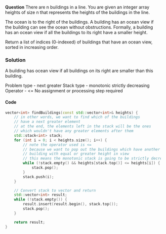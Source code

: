 **Question** There are n buildings in a line. You are given an integer array heights of size n that represents the heights of the buildings in the line.

The ocean is to the right of the buildings. A building has an ocean view if the building can see the ocean without obstructions. Formally, a building has an ocean view if all the buildings to its right have a smaller height.

Return a list of indices (0-indexed) of buildings that have an ocean view, sorted in increasing order.

### Solution

A building has ocean view if all buildings on its right are smaller than this building.

Problem type - next greater
Stack type - monotonic strictly decreasing
Operator - <=
No assignment or processing step required

#### Code

```cpp
vector<int> findBuildings(const std::vector<int>& heights) {
    // in other words, we want to find which of the buildings
    // have a next greater element
    // at the end, the elements left in the stack will be the ones
    // which wouldn't have any greater elements after them
    std::stack<int> stack;
    for (int i = 0; i < heights.size(); i++) {
        // note the operator used is <=
        // because we want to pop out the buildings which have another
        // building with equal or greater height in view
        // this means the monotonic stack is going to be strictly decreasing
        while (!stack.empty() && heights[stack.top()] <= heights[i]) {
            stack.pop();
        }
        stack.push(i);
    }

    // Convert stack to vector and return
    std::vector<int> result;
    while (!stack.empty()) {
        result.insert(result.begin(), stack.top());
        stack.pop();
    }

    return result;
}
```
